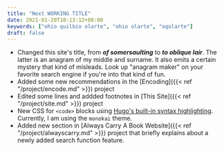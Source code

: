 ```yaml
---
title: "Next WORKING TITLE"
date: 2021-01-20T10:13:12+08:00
keywords: ["ohio quilbio olarte", "ohio olarte", "oqolarte"]
draft: false
---
```

- Changed this site's title, from *__of somersaulting__* to *__to oblique lair__*.
The latter is an anagram of my middle and surname.
It also emits a certain mystery that kind of misleads.
Look up "anagram maker" on your favorite search engine if you're into that kind of fun.
- Added some new recommendations in the [Encoding]({{< ref "/project/encode.md" >}}) project
- Edited some lines and addded footnotes in [This Site]({{< ref "/project/site.md" >}}) project
- New CSS for `<code>` blocks using [Hugo's built-in syntax highlighting](https://gohugo.io/content-management/syntax-highlighting/).
Currently, I am using the `monokai` theme.
- Added new section in [Always Carry A Book Website]({{< ref "/project/alwayscarry.md" >}}) project that briefly explains about a newly added search function feature.

